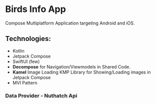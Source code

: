 # Birds Info App 

Compose Multiplatform Application targeting Android and iOS.

## Technologies:
- Kotlin
- Jetpack Compose
- SwiftUI (few)
- **Decompose** for Navigation/Viewmodels in Shared Code.
- **Kamel** Image Loading KMP Library for Showing/Loading images in Jetpack Compose
- MVI Pattern

### Data Provider - Nuthatch Api  

